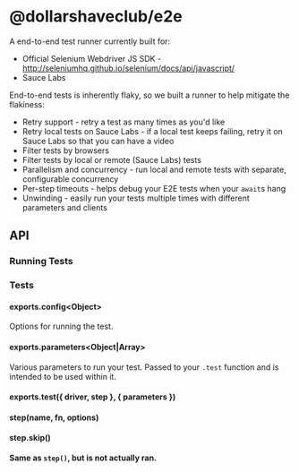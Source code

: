 # @dollarshaveclub/e2e

A end-to-end test runner currently built for:

- Official Selenium Webdriver JS SDK - http://seleniumhq.github.io/selenium/docs/api/javascript/
- Sauce Labs

End-to-end tests is inherently flaky, so we built a runner to help mitigate the flakiness:

- Retry support - retry a test as many times as you'd like
- Retry local tests on Sauce Labs - if a local test keeps failing, retry it on Sauce Labs so that you can have a video
- Filter tests by browsers
- Filter tests by local or remote (Sauce Labs) tests
- Parallelism and concurrency - run local and remote tests with separate, configurable concurrency
- Per-step timeouts - helps debug your E2E tests when your `await`s hang
- Unwinding - easily run your tests multiple times with different parameters and clients

## API

### Running Tests

### Tests

#### exports.config\<Object\>

Options for running the test.

#### exports.parameters<Object|Array>

Various parameters to run your test.
Passed to your `.test` function and is intended to be used within it.

#### exports.test<Function>({ driver, step }, { parameters })

#### step(name<String>, fn<AsyncFunction>, options<Object>)

#### step.skip()

Same as `step()`, but is not actually ran.

